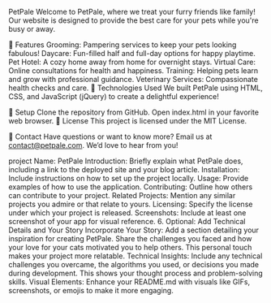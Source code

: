 PetPale
Welcome to PetPale, where we treat your furry friends like family! Our website is designed to provide the best care for your pets while you're busy or away.

🐾 Features
Grooming: Pampering services to keep your pets looking fabulous!
Daycare: Fun-filled half and full-day options for happy playtime.
Pet Hotel: A cozy home away from home for overnight stays.
Virtual Care: Online consultations for health and happiness.
Training: Helping pets learn and grow with professional guidance.
Veterinary Services: Compassionate health checks and care.
🌟 Technologies Used
We built PetPale using HTML, CSS, and JavaScript (jQuery) to create a delightful experience!

🚀 Setup
Clone the repository from GitHub.
Open index.html in your favorite web browser.
📝 License
This project is licensed under the MIT License.

💌 Contact
Have questions or want to know more? Email us at contact@petpale.com. We’d love to hear from you!


project Name: PetPale
Introduction: Briefly explain what PetPale does, including a link to the deployed site and your blog article.
Installation: Include instructions on how to set up the project locally.
Usage: Provide examples of how to use the application.
Contributing: Outline how others can contribute to your project.
Related Projects: Mention any similar projects you admire or that relate to yours.
Licensing: Specify the license under which your project is released.
Screenshots: Include at least one screenshot of your app for visual reference.
6. Optional: Add Technical Details and Your Story
Incorporate Your Story: Add a section detailing your inspiration for creating PetPale. Share the challenges you faced and how your love for your cats motivated you to help others. This personal touch makes your project more relatable.
Technical Insights: Include any technical challenges you overcame, the algorithms you used, or decisions you made during development. This shows your thought process and problem-solving skills.
Visual Elements: Enhance your README.md with visuals like GIFs, screenshots, or emojis to make it more engaging.
